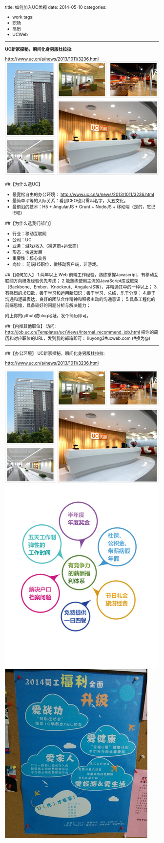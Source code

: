 title: 如何加入UC优视
date: 2014-05-10
categories:
  - work
tags:
  - 职场
  - 简历
  - UCWeb
---

**UC新家探秘，瞬间化身男版杜拉拉:**

http://www.uc.cn/a/news/2013/1011/3236.html 
![](/images/ucweb0.png)

##【为什么选UC】
- 最宽松自由的办公环境： http://www.uc.cn/a/news/2013/1011/3236.html 
- 最简单平等的人际关系：看到CEO也只需叫名字，大五文化。
- 最前沿的技术：H5 + AngularJS + Grunt + NodeJS + 移动端（是的，忘记IE吧）


##【为什么选我们部门】
- 行业：移动互联网
- 公司：UC
- 业务：游戏/收入（渠道商+运营商）
- 形态：快速发展
- 重要性：核心业务
- 岗位： 前端H5职位，做移动客户端，非游戏。

##【如何加入】
1.两年以上 Web 前端工作经验，熟练掌握Javascript，有移动互联网方向研发经验优先考虑；
2.能熟练使用主流的JavaScript库或框架（Backbone、Ember、Knockout、AngularJS等），并精通其中的一种以上；
3.有强烈的求知欲，善于学习和运用新知识；善于学习、总结，乐于分享；
4.善于沟通和逻辑表达，良好的团队合作精神和积极主动的沟通意识；
5.具备工程化的前端思维，具备较好的问题分析与解决能力；

附上你的github或blog地址，发个简历即可。

##【内推其他职位】
访问: http://job.uc.cn/Templates/uc/Views/Internal_recommend_job.html
把你的简历和对应职位的URL，发到我的邮箱即可： liuyong3#ucweb.com (#换为@)

----------------------------------
##【办公环境】
UC新家探秘，瞬间化身男版杜拉拉:

http://www.uc.cn/a/news/2013/1011/3236.html 

![](/images/ucweb0.png)
![](/images/ucweb1.png)
![](/images/ucweb2.png)